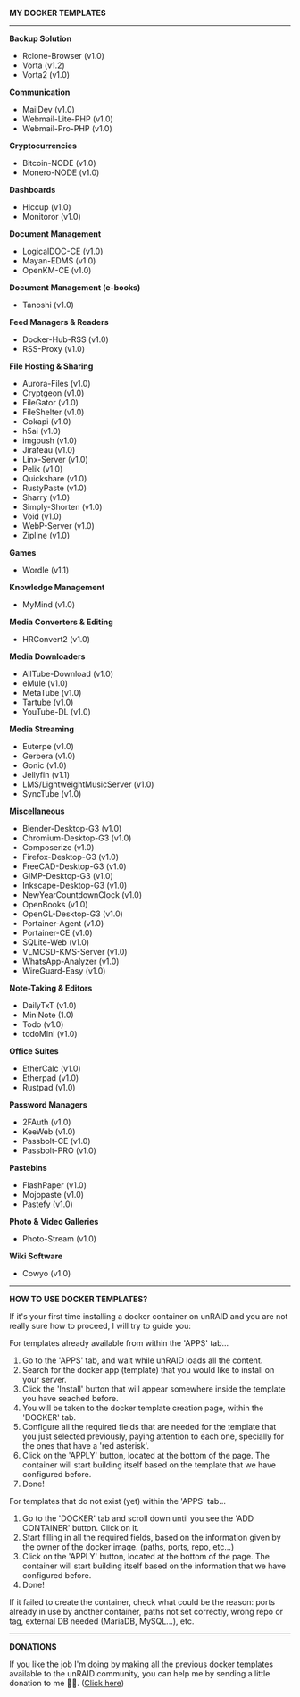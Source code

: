 **MY DOCKER TEMPLATES**

* * *

**Backup Solution**
- Rclone-Browser (v1.0)
- Vorta (v1.2)
- Vorta2 (v1.0)

**Communication**
- MailDev (v1.0)
- Webmail-Lite-PHP (v1.0)
- Webmail-Pro-PHP (v1.0)

**Cryptocurrencies**
- Bitcoin-NODE (v1.0)
- Monero-NODE (v1.0)

**Dashboards**
- Hiccup (v1.0)
- Monitoror (v1.0)

**Document Management**
- LogicalDOC-CE (v1.0)
- Mayan-EDMS (v1.0)
- OpenKM-CE (v1.0)

**Document Management (e-books)**
- Tanoshi (v1.0)

**Feed Managers & Readers**
- Docker-Hub-RSS (v1.0)
- RSS-Proxy (v1.0)

**File Hosting & Sharing**
- Aurora-Files (v1.0)
- Cryptgeon (v1.0)
- FileGator (v1.0)
- FileShelter (v1.0)
- Gokapi (v1.0)
- h5ai (v1.0)
- imgpush (v1.0)
- Jirafeau (v1.0)
- Linx-Server (v1.0)
- Pelik (v1.0)
- Quickshare (v1.0)
- RustyPaste (v1.0)
- Sharry (v1.0)
- Simply-Shorten (v1.0)
- Void (v1.0)
- WebP-Server (v1.0)
- Zipline (v1.0)

**Games**
- Wordle (v1.1)

**Knowledge Management**
- MyMind (v1.0)

**Media Converters & Editing**
- HRConvert2 (v1.0)

**Media Downloaders**
- AllTube-Download (v1.0)
- eMule (v1.0)
- MetaTube (v1.0)
- Tartube (v1.0)
- YouTube-DL (v1.0)

**Media Streaming**
- Euterpe (v1.0)
- Gerbera (v1.0)
- Gonic (v1.0)
- Jellyfin (v1.1)
- LMS/LightweightMusicServer (v1.0)
- SyncTube (v1.0)

**Miscellaneous**
- Blender-Desktop-G3 (v1.0)
- Chromium-Desktop-G3 (v1.0)
- Composerize (v1.0)
- Firefox-Desktop-G3 (v1.0)
- FreeCAD-Desktop-G3 (v1.0)
- GIMP-Desktop-G3 (v1.0)
- Inkscape-Desktop-G3 (v1.0)
- NewYearCountdownClock (v1.0)
- OpenBooks (v1.0)
- OpenGL-Desktop-G3 (v1.0)
- Portainer-Agent (v1.0)
- Portainer-CE (v1.0)
- SQLite-Web (v1.0)
- VLMCSD-KMS-Server (v1.0)
- WhatsApp-Analyzer (v1.0)
- WireGuard-Easy (v1.0)

**Note-Taking & Editors**
- DailyTxT (v1.0)
- MiniNote (1.0)
- Todo (v1.0)
- todoMini (v1.0)

**Office Suites**
- EtherCalc (v1.0)
- Etherpad (v1.0)
- Rustpad (v1.0)

**Password Managers**
- 2FAuth (v1.0)
- KeeWeb (v1.0)
- Passbolt-CE (v1.0)
- Passbolt-PRO (v1.0)

**Pastebins**
- FlashPaper (v1.0)
- Mojopaste (v1.0)
- Pastefy (v1.0)

**Photo & Video Galleries**
- Photo-Stream (v1.0)

**Wiki Software**
- Cowyo (v1.0)

* * *

**HOW TO USE DOCKER TEMPLATES?**

If it's your first time installing a docker container on unRAID and you are not really sure how to proceed, I will try to guide you:

For templates already available from within the 'APPS' tab...
1. Go to the 'APPS' tab, and wait while unRAID loads all the content.
2. Search for the docker app (template) that you would like to install on your server.
3. Click the 'Install' button that will appear somewhere inside the template you have seached before.
4. You will be taken to the docker template creation page, within the 'DOCKER' tab.
5. Configure all the required fields that are needed for the template that you just selected previously, paying attention to each one, specially for the ones that have a 'red asterisk'.
6. Click on the 'APPLY' button, located at the bottom of the page. The container will start building itself based on the template that we have configured before.
7. Done!

For templates that do not exist (yet) within the 'APPS' tab...
1. Go to the 'DOCKER' tab and scroll down until you see the 'ADD CONTAINER' button. Click on it.
2. Start filling in all the required fields, based on the information given by the owner of the docker image. (paths, ports, repo, etc...)
3. Click on the 'APPLY' button, located at the bottom of the page. The container will start building itself based on the information that we have configured before.
4. Done!

If it failed to create the container, check what could be the reason: ports already in use by another container, paths not set correctly, wrong repo or tag, external DB needed (MariaDB, MySQL...), etc.

* * *

**DONATIONS**

If you like the job I'm doing by making all the previous docker templates available to the unRAID community, you can help me by sending a little donation to me 🤝🙂. ([Click here](https://github.com/SmartPhoneLover/unraid-docker-templates/blob/main/DONATION.md))
